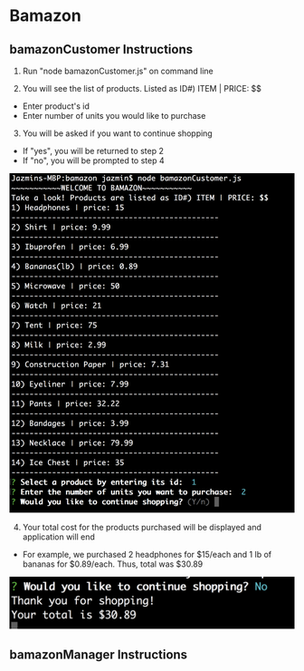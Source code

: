 # Bamazon

## bamazonCustomer Instructions

1. Run "node bamazonCustomer.js" on command line

2. You will see the list of products. Listed as ID#) ITEM | PRICE: $$ 
  - Enter product's id
  - Enter number of units you would like to purchase

3. You will be asked if you want to continue shopping
  - If "yes", you will be returned to step 2
  - If "no", you will be prompted to step 4

![bamazonCustomerMainMenu](images/bamazonCustomer1.png)

4. Your total cost for the products purchased will be displayed and application will end
  - For example, we purchased 2 headphones for $15/each and 1 lb of bananas for $0.89/each. Thus, total was $30.89

![bamazonTotalCost](images/bamazonCustomer2.png)

## bamazonManager Instructions
